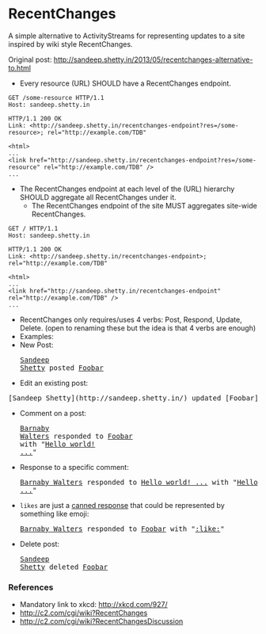 # RecentChanges

A simple alternative to ActivityStreams for representing updates to a site inspired by wiki style RecentChanges.

Original post: http://sandeep.shetty.in/2013/05/recentchanges-alternative-to.html

* Every resource (URL) SHOULD have a RecentChanges endpoint.

```http
GET /some-resource HTTP/1.1
Host: sandeep.shetty.in
```
```http
HTTP/1.1 200 OK
Link: <http://sandeep.shetty.in/recentchanges-endpoint?res=/some-resource>; rel="http://example.com/TDB"

<html>
...
<link href="http://sandeep.shetty.in/recentchanges-endpoint?res=/some-resource" rel="http://example.com/TDB" />
...
```
* The RecentChanges endpoint at each level of the (URL) hierarchy SHOULD aggregate all RecentChanges under it.
  * The RecentChanges endpoint of the site MUST aggregates site-wide RecentChanges.

```http
GET / HTTP/1.1
Host: sandeep.shetty.in
```
```http
HTTP/1.1 200 OK
Link: <http://sandeep.shetty.in/recentchanges-endpoint>; rel="http://example.com/TDB"

<html>
...
<link href="http://sandeep.shetty.in/recentchanges-endpoint" rel="http://example.com/TDB" />
...
```

* RecentChanges only requires/uses 4 verbs: Post, Respond, Update, Delete. (open to renaming these but the idea is that 4 verbs are enough)
* Examples:
 * New Post: <pre>[Sandeep Shetty](http://sandeep.shetty.in/) posted [Foobar](http://example.com/foobar)</pre>
 * Edit an existing post: 
<pre>[Sandeep Shetty](http://sandeep.shetty.in/) updated [Foobar](http://example.com/foobar) with http://example.com/diff/v1-vs-v2 </pre>
 * Comment on a post: <pre>[Barnaby Walters](http://waterpigs.co.uk/) responded to [Foobar](http://example.com/foobar) with "[Hello world! ...](http://example.com/comment/22)"</pre>
 * Response to a specific comment: <pre>[Barnaby Walters](http://waterpigs.co.uk/) responded to [Hello world! ...](http://example.com/comment/22) with "[Hello world again! ...](http://example.com/comment/222)"</pre>
 * `likes` are just a [canned response](http://sandeep.shetty.in/2012/10/facebooks-like-is-just-canned-response.html) that could be represented by something like emoji: <pre>[Barnaby Walters](http://waterpigs.co.uk/) responded to [Foobar](http://example.com/foobar) with "[:like:](http://example.com/comment/2222)"</pre>
 * Delete post: <pre>[Sandeep Shetty](http://sandeep.shetty.in/) deleted [Foobar](http://example.com/foobar)</pre>


### References
* Mandatory link to xkcd: http://xkcd.com/927/
* http://c2.com/cgi/wiki?RecentChanges
* http://c2.com/cgi/wiki?RecentChangesDiscussion
